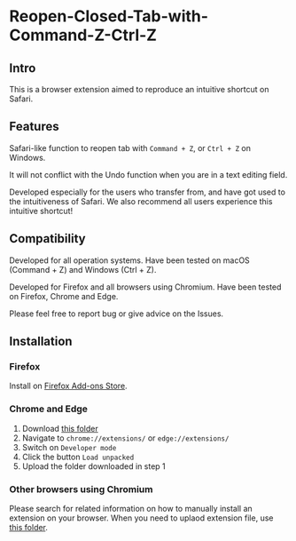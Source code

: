 # Reopen-Closed-Tab-with-Command-Z-Ctrl-Z

## Intro

This is a browser extension aimed to reproduce an intuitive shortcut on Safari.

## Features

Safari-like function to reopen tab with `Command + Z`, or `Ctrl + Z` on Windows.

It will not conflict with the Undo function when you are in a text editing field.

Developed especially for the users who transfer from, and have got used to the intuitiveness of Safari. We also recommend all users experience this intuitive shortcut!

## Compatibility

Developed for all operation systems. Have been tested on macOS (Command + Z) and Windows (Ctrl + Z).

Developed for Firefox and all browsers using Chromium. Have been tested on Firefox, Chrome and Edge.

Please feel free to report bug or give advice on the Issues.

## Installation

### Firefox

Install on [Firefox Add-ons Store](https://addons.mozilla.org/firefox/addon/reopen-closed-tab-with-cmd-z/).

### Chrome and Edge

1. Download [this folder](package%20for%20Chromium)
2. Navigate to `chrome://extensions/` or `edge://extensions/`
3. Switch on `Developer mode`
4. Click the button `Load unpacked`
5. Upload the folder downloaded in step 1

### Other browsers using Chromium

Please search for related information on how to manually install an extension on your browser. When you need to uplaod extension file, use [this folder](package%20for%20Chromium).



